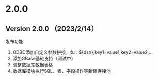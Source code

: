 # 2.0.0

## Version 2.0.0 （2023/2/14）

发布功能

1. ODBC添加自定义参数拼接，如：${dsn};key1=value1;key2=value2;...
2. 添加GBase基础支持（测试中）
3. 调整数据库数据表格
4. 数据库模块执行SQL、表、字段操作等新建连接池